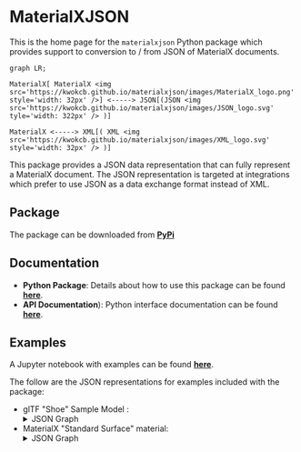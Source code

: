 # MaterialXJSON

This is the home page for the `materialxjson` Python package which provides support to conversion to / from JSON of MaterialX documents.

```mermaid
graph LR;

MaterialX[ MaterialX <img src='https://kwokcb.github.io/materialxjson/images/MaterialX_logo.png' style='width: 32px' />] <-----> JSON[(JSON <img src='https://kwokcb.github.io/materialxjson/images/JSON_logo.svg' tyle='width: 322px' /> )]

MaterialX <-----> XML[( XML <img src='https://kwokcb.github.io/materialxjson/images/XML_logo.svg' style='width: 32px' /> )]
```

This package provides a JSON data representation that can fully represent a MaterialX document. The JSON representation is targeted at integrations which prefer to use JSON as a data exchange format instead of XML.

## Package

The package can be downloaded from **[PyPi](https://pypi.org/project/materialxjson)**

## Documentation

* **Python Package**: Details about how to use this package can be found **[here](https://kwokcb.github.io/materialxjson/README.html)**.
* **API Documentation**): Python interface documentation can be found **[here](https://kwokcb.github.io/materialxjson/docs/html/index.html)**.

## Examples

A Jupyter notebook with examples can be found **[here](https://kwokcb.github.io/materialxjson/docs/examples.html)**.

The follow are the JSON representations for examples included with the package:

* glTF "Shoe" Sample Model :
    <details><summary>JSON Graph</summary>
        <img src='./images/MaterialsVariantsShoe.svg' width=100%>
    </details>
* MaterialX "Standard Surface" material:
    <details><summary>JSON Graph</summary>
        <img src='./images/standard_surface_default.svg' width=100%>
    </details>








